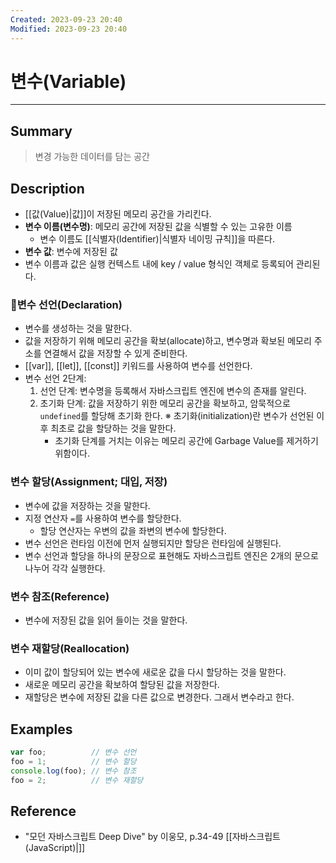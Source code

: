 ```yaml
---
Created: 2023-09-23 20:40
Modified: 2023-09-23 20:40
---
```


# 변수(Variable)
---
## Summary
> 변경 가능한 데이터를 담는 공간
## Description
- [[값(Value)|값]]이 저장된 메모리 공간을 가리킨다.
- **변수 이름(변수명)**: 메모리 공간에 저장된 값을 식별할 수 있는 고유한 이름
	- 변수 이름도 [[식별자(Identifier)|식별자 네이밍 규칙]]을 따른다.
- **변수 값**: 변수에 저장된 값
- 변수 이름과 값은 실행 컨텍스트 내에 key / value 형식인 객체로 등록되어 관리된다.
### 변수 선언(Declaration)
- 변수를 생성하는 것을 말한다.
- 값을 저장하기 위해 메모리 공간을 확보(allocate)하고, 변수명과 확보된 메모리 주소를 연결해서 값을 저장할 수 있게 준비한다.
- [[var]], [[let]], [[const]] 키워드를 사용하여 변수를 선언한다.
- 변수 선언 2단계:
	1. 선언 단계: 변수명을 등록해서 자바스크립트 엔진에 변수의 존재를 알린다.
	2. 초기화 단계: 값을 저장하기 위한 메모리 공간을 확보하고, 암묵적으로 `undefined`를 할당해 초기화 한다.
		※ 초기화(initialization)란 변수가 선언된 이후 최초로 값을 할당하는 것을 말한다.
		- 초기화 단계를 거치는 이유는 메모리 공간에 Garbage Value를 제거하기 위함이다.
### 변수 할당(Assignment; 대입, 저장)
- 변수에 값을 저장하는 것을 말한다.
- 지정 연산자 `=`를 사용하여 변수를 할당한다.
	- 할당 연산자는 우변의 값을 좌변의 변수에 할당한다.
- 변수 선언은 런타임 이전에 먼저 실행되지만 할당은 런타임에 실행된다.
- 변수 선언과 할당을 하나의 문장으로 표현해도 자바스크립트 엔진은 2개의 문으로 나누어 각각 실행한다.
### 변수 참조(Reference)
- 변수에 저장된 값을 읽어 들이는 것을 말한다.
### 변수 재할당(Reallocation)
- 이미 값이 할당되어 있는 변수에 새로운 값을 다시 할당하는 것을 말한다.
- 새로운 메모리 공간을 확보하여 할당된 값을 저장한다.
- 재할당은 변수에 저장된 값을 다른 값으로 변경한다. 그래서 변수라고 한다.
## Examples
``` js
var foo;          // 변수 선언
foo = 1;          // 변수 할당
console.log(foo); // 변수 참조
foo = 2;          // 변수 재할당
```
## Reference
- "모던 자바스크립트 Deep Dive" by 이웅모, p.34-49
[[자바스크립트(JavaScript)|]]